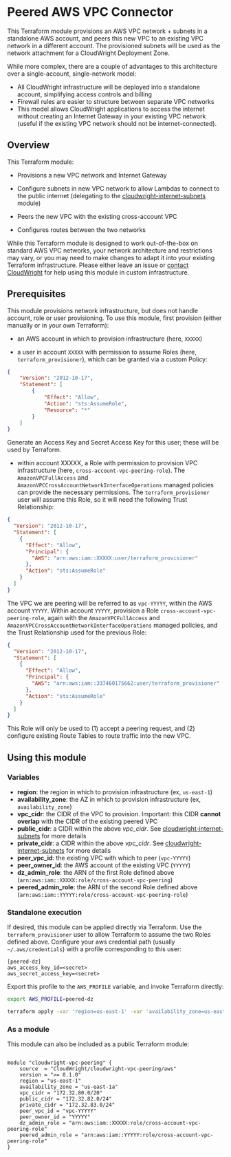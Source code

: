 
# Peered AWS VPC Connector

This Terraform module provisions an AWS VPC network + subnets in a standalone AWS account, and peers this new VPC to an existing VPC network in a different account.  The provisioned subnets will be used as the network attachment for a CloudWright Deployment Zone.

While more complex, there are a couple of advantages to this architecture over a single-account, single-network model:

- All CloudWright infrastructure will be deployed into a standalone account, simplifying access controls and billing
- Firewall rules are easier to structure between separate VPC networks
- This model allows CloudWright applications to access the internet without creating an Internet Gateway in your existing VPC network (useful if the existing VPC network should not be internet-connected).

## Overview

This Terraform module:

- Provisions a new VPC network and Internet Gateway

- Configure subnets in new VPC network to allow Lambdas to connect to the public internet (delegating to the [cloudwright-internet-subnets](https://github.com/CloudWright/terraform-aws-cloudwright-internet-subnets) module)

- Peers the new VPC with the existing cross-account VPC

- Configures routes between the two networks

While this Terraform module is designed to work out-of-the-box on standard AWS VPC networks, your network architecture and restrictions may vary, or you may need to make changes to adapt it into your existing Terraform infrastructure.  Please either leave an issue or [contact CloudWright](mailto:contact@cloudwright.io) for help using this module in custom infrastructure.

## Prerequisites

This module provisions network infrastructure, but does not handle account, role or user provisioning.  To use this module, first provision (either manually or in your own Terraform):

- an AWS account in which to provision infrastructure (here, `XXXXX`)

- a user in account `XXXXX` with permission to assume Roles (here, `terraform_provisioner`), which can be granted via a custom Policy: 

```json
{
    "Version": "2012-10-17",
    "Statement": [
        {
            "Effect": "Allow",
            "Action": "sts:AssumeRole",
            "Resource": "*"
        }
    ]
}
```

  Generate an Access Key and Secret Access Key for this user; these will be used by Terraform. 

- within account XXXXX, a Role with permission to provision VPC infrastructure (here, `cross-account-vpc-peering-role`).  The `AmazonVPCFullAccess` and `AmazonVPCCrossAccountNetworkInterfaceOperations` managed policies can provide the necessary permissions.  The `terraform_provisioner` user will assume this Role, so it will need the following Trust Relationship:

```json
{
  "Version": "2012-10-17",
  "Statement": [
    {
      "Effect": "Allow",
      "Principal": {
        "AWS": "arn:aws:iam::XXXXX:user/terraform_provisioner"
      },
      "Action": "sts:AssumeRole"
    }
  ]
}
```

The VPC we are peering will be referred to as `vpc-YYYYY`, within the AWS account `YYYYY`.  Within account `YYYYY`, provision a Role `cross-account-vpc-peering-role`, again with the `AmazonVPCFullAccess` and `AmazonVPCCrossAccountNetworkInterfaceOperations` managed policies, and the Trust Relationship used for the previous Role:

```json
{
  "Version": "2012-10-17",
  "Statement": [
    {
      "Effect": "Allow",
      "Principal": {
        "AWS": "arn:aws:iam::337460175662:user/terraform_provisioner"
      },
      "Action": "sts:AssumeRole"
    }
  ]
}
```

This Role will only be used to (1) accept a peering request, and (2) configure existing Route Tables to route traffic into the new VPC. 

## Using this module

### Variables

- **region**: the region in which to provision infrastructure (ex, `us-east-1`)
- **availability_zone**: the AZ in which to provision infrastructure (ex, `availability_zone`)
- **vpc_cidr**: the CIDR of the VPC to provision.  Important: this CIDR **cannot overlap** with the CIDR of the existing peered VPC 
- **public_cidr**: a CIDR within the above *vpc_cidr*.  See [cloudwright-internet-subnets](https://github.com/CloudWright/terraform-aws-cloudwright-internet-subnets) for more details 
- **private_cidr**: a CIDR within the above *vpc_cidr*.  See [cloudwright-internet-subnets](https://github.com/CloudWright/terraform-aws-cloudwright-internet-subnets) for more details 
- **peer_vpc_id**: the existing VPC with which to peer (`vpc-YYYYY`)
- **peer_owner_id**: the AWS account of the existing VPC (`YYYYY`)
- **dz_admin_role**: the ARN of the first Role defined above (`arn:aws:iam::XXXXX:role/cross-account-vpc-peering`)
- **peered_admin_role**: the ARN of the second Role defined above (`arn:aws:iam::YYYYY:role/cross-account-vpc-peering-role`)

### Standalone execution

If desired, this module can be applied directly via Terraform.  Use the `terraform_provisioner` user to allow Terraform to assume the two Roles defined above.  Configure your aws credential path (usually `~/.aws/credentials`) with a profile corresponding to this user:

```
[peered-dz]
aws_access_key_id=<secret>
aws_secret_access_key=<secret>
```

Export this profile to the `AWS_PROFILE` variable, and invoke Terraform directly:

```bash
export AWS_PROFILE=peered-dz

terraform apply -var 'region=us-east-1' -var 'availability_zone=us-east-1a' -var "vpc_cidr=172.32.80.0/20" -var "public_cidr=172.32.82.0/24" -var "private_cidr=172.32.83.0/24" -var "peer_vpc_id=vpc-YYYYY" -var "peer_owner_id=YYYYY" -var "dz_admin_role=arn:aws:iam::XXXXX:role/cross-account-vpc-peering-role" -var "peered_admin_role=arn:aws:iam::YYYYY:role/cross-account-vpc-peering-role"
```

### As a module

This module can also be included as a public Terraform module:

```

module "cloudwright-vpc-peering" {
    source  = "CloudWright/cloudwright-vpc-peering/aws"
    version = ">= 0.1.0"
    region = "us-east-1"
    availability_zone = "us-east-1a"
    vpc_cidr = "172.32.80.0/20"
    public_cidr = "172.32.82.0/24"
    private_cidr = "172.32.83.0/24"
    peer_vpc_id = "vpc-YYYYY"
    peer_owner_id = "YYYYY"
    dz_admin_role = "arn:aws:iam::XXXXX:role/cross-account-vpc-peering-role"
    peered_admin_role = "arn:aws:iam::YYYYY:role/cross-account-vpc-peering-role"
}
```
